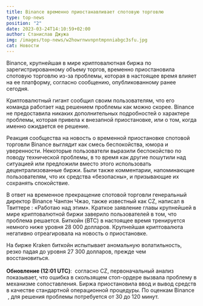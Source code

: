 ```yaml
---
title: Binance временно приостанавливает спотовую торговлю
type: top-news
position: "2"
date: 2023-03-24T14:10:59+02:00
author: Станислав Джужа
img: /images/top-news/w2howrnwvnpntmpnniabgc3sfu.jpg
cat: Новости
---
```

Binance, крупнейшая в мире криптовалютная биржа по зарегистрированному объему торгов, временно приостановила спотовую торговлю из-за проблемы, которая в настоящее время влияет на ее платформу, согласно сообщению, опубликованному ранее сегодня. 

Криптовалютный гигант сообщил своим пользователям, что его команда работает над решением проблемы как можно скорее. Binance не предоставила никаких дополнительных подробностей о характере проблемы, которая привела к внезапной приостановке, или о том, когда именно ожидается ее решение.  

Реакция сообщества на новость о временной приостановке спотовой торговли Binance выглядит как смесь беспокойства, юмора и уверенности. Некоторые пользователи выразили беспокойство по поводу технической проблемы, в то время как другие пошутили над ситуацией или предложили вместо этого использовать децентрализованные биржи. Были также комментарии, напоминающие пользователям, что их средства «безопасны», и призывающие их сохранять спокойствие. 

В ответ на временное прекращение спотовой торговли генеральный директор Binance Чанпэн Чжао, также известный как CZ, написал в Твиттере : «Работаю над этим». Краткое заявление главы крупнейшей в мире криптовалютной биржи заверило пользователей в том, что проблема решается. Биткойн (BTC) в настоящее время тренируется немного ниже уровня 28 000 долларов. Крупнейшая криптовалюта негативно отреагировала на новость о приостановке. 

На бирже Kraken биткойн испытывает аномальную волатильность, резко падая до уровня 27 300 долларов, прежде чем восстановиться.         \
\
**Обновление (12:01 UTC)**:  согласно CZ, первоначальный анализ показывает, что ошибка в скользящем стоп-ордере вызвала проблему в механизме сопоставления. Биржа приостановила ввод и вывод средств в качестве стандартной операционной процедуры. По оценкам Binance  , для решения проблемы потребуется от 30 до 120 минут.
